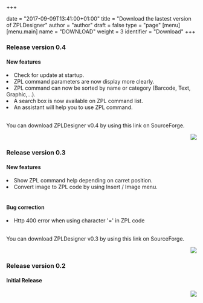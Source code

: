 +++

date = "2017-09-09T13:41:00+01:00"
title = "Download the lastest version of ZPLDesigner"
author = "author"
draft = false
type = "page"
[menu]
     [menu.main]
        name = "DOWNLOAD"
        weight = 3
        identifier = "Download"
+++


<div class="gray-box">
  <div class="row gutters">
    <div class="col col-6 item">
        <h3 class="boxtitle">Release version 0.4</h3>
		<h4>New features</h4>
		<lu>
        <li>Check for update at startup.</li>
		<li>ZPL command parameters are now display more clearly.</li>
		<li>ZPL command can now be sorted by name or category (Barcode, Text, Graphic,...).</li>
		<li>A search box is now available on ZPL command list.</li>
		<li>An assistant will help you to use ZPL command.</li>
		</lu>
		<br>
        <p>You can download ZPLDesigner v0.4 by using this link on SourceForge.</p>
    </div>
    <div class="col col-6 item">
      <div style="width: 100%; text-align: right;">
        <img class="feature-img" src="/img/zplAssistant.png">
      </div>
    </div>
  </div>
</div>

<div class="empty-sep"></div>
<div class="gray-box">
  <div class="row gutters">
    <div class="col col-6 item">
        <h3 class="boxtitle">Release version 0.3</h3>
		<h4>New features</h4>
		<lu>
        <li>Show ZPL command help depending on carret position.</li>
		<li>Convert image to ZPL code by using Insert / Image menu.</li>
		</lu>
		<br>
		<h4>Bug correction</h4>
		<lu><li>Http 400 error when using character '=' in ZPL code</li>
		</lu>		
		<br>
        <p>You can download ZPLDesigner v0.3 by using this link on SourceForge.</p>
    </div>
    <div class="col col-6 item">
      <div style="width: 100%; text-align: right;">
        <img class="feature-img" src="/img/0.3.png">
      </div>
    </div>
  </div>
</div>

<div class="empty-sep"></div>
<div class="gray-box">
  <div class="row gutters">
    <div class="col col-6 item">
        <h3 class="boxtitle">Release version 0.2</h3>
		<h4>Initial Release</h4>
    </div>
    <div class="col col-6 item">
      <div style="width: 100%; text-align: right;">
        <img class="feature-img" src="/img/0.3.png">
      </div>
    </div>
  </div>
</div>


